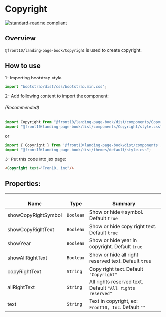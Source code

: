 # Copyright

[![standard-readme compliant](https://img.shields.io/badge/standard--readme-OK-green.svg?style=flat-square)](https://github.com/RichardLitt/standard-readme)

## Overview
`@front10/landing-page-book/Copyright` is used to create copyright.

## How to use
1- Importing bootstrap style

```js
import "bootstrap/dist/css/bootstrap.min.css";
```
2- Add following content to import the component:

###### (Recommended)
```js
import Copyright from "@front10/landing-page-book/dist/components/Copyright";
import "@front10/landing-page-book/dist/components/Copyright/style.css";
```
or

```js
import { Copyright } from '@front10/landing-page-book/dist/components';
import "@front10/landing-page-book/dist/themes/default/style.css";
```

3- Put this code into jsx page:
```html
<Copyright text="Fron10, inc"/>
```

## Properties:

| </br>Name   | </br>Type | </br>Summary                                                                                 | 
| ------------| - | ------------------------------------------------------------------------------------------------------ |
| showCopyRightSymbol      | `Boolean` | Show or hide `©` symbol. Default `true` |
| showCopyRightText      | `Boolean` | Show or hide copy right text. Default `true` |
| showYear      | `Boolean` | Show or hide year in copyright. Default `true` |
| showAllRightText      | `Boolean` | Show or hide all right reserved text. Default `true` |
| copyRightText      | `String` | Copy right text. Default `"Copyright"` |
| allRightText      | `String` | All rights reserved text. Default `"All rights reserved"` |
| text      | `String` | Text in copyright, ex: `Front10, Inc`. Default `""` |

